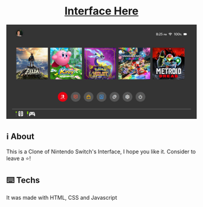 <h1 align="center"><a href="https://angelomca09.github.io/switch-interface-clone/" target="_blank">Interface Here</a></h1>

<p align="center">
  <img src="./images/interface.png">
</p>

## ℹ️ About

This is a Clone of Nintendo Switch's Interface, I hope you like it. 
Consider to leave a ⭐! 

## ⌨️ Techs

It was made with HTML, CSS and Javascript

